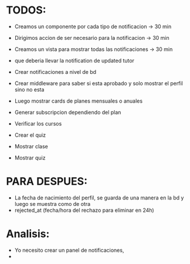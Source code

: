 # TODOS:


- Creamos un componente por cada tipo de notificacion -> 30 min
- Dirigimos accion de ser necesario para la notificacion -> 30 min
- Creamos un vista para mostrar todas las notificaciones -> 30 min


- que deberia llevar la notification de updated tutor

- Crear notificaciones a nivel de bd
- Crear middleware para saber si esta aprobado y solo mostrar el perfil sino no esta
- Luego mostrar cards de planes mensuales o anuales
- Generar subscripcion dependiendo del plan
- Verificar los cursos
- Crear el quiz
- Mostrar clase
- Mostrar quiz

# PARA DESPUES:

- La fecha de nacimiento del perfil, se guarda de una manera en la bd y luego se muestra como de otra
- rejected_at (fecha/hora del rechazo para eliminar en 24h)


# Analisis: 

- Yo necesito crear un panel de notificaciones, 
- 